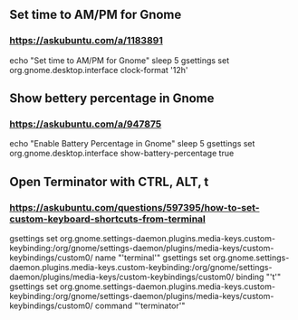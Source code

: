

## Set time to AM/PM for Gnome
### https://askubuntu.com/a/1183891
echo "Set time to AM/PM for Gnome"
sleep 5
gsettings set org.gnome.desktop.interface clock-format '12h'

## Show bettery percentage in Gnome
### https://askubuntu.com/a/947875
echo "Enable Battery Percentage in Gnome"
sleep 5
gsettings set org.gnome.desktop.interface show-battery-percentage true

## Open Terminator with CTRL, ALT, t
### https://askubuntu.com/questions/597395/how-to-set-custom-keyboard-shortcuts-from-terminal
gsettings set org.gnome.settings-daemon.plugins.media-keys.custom-keybinding:/org/gnome/settings-daemon/plugins/media-keys/custom-keybindings/custom0/ name "'terminal'"
gsettings set org.gnome.settings-daemon.plugins.media-keys.custom-keybinding:/org/gnome/settings-daemon/plugins/media-keys/custom-keybindings/custom0/ binding "'<Primary><Alt>t'"
gsettings set org.gnome.settings-daemon.plugins.media-keys.custom-keybinding:/org/gnome/settings-daemon/plugins/media-keys/custom-keybindings/custom0/ command "'terminator'"
